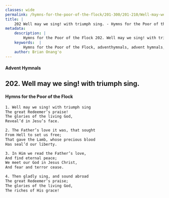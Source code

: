 ```yaml
---
classes: wide
permalink: /hymns-for-the-poor-of-the-flock/201-300/201-210/Well-may-we-sing!-with-triumph-sing/
title: |
    202 Well may we sing! with triumph sing. - Hymns for the Poor of the Flock
metadata:
    description: |
        Hymns for the Poor of the Flock 202. Well may we sing! with triumph sing.. Well may we sing! with triumph sing The great Redeemer’s praise! The glories of the living God, Reveal’d in Jesu’s face. 
    keywords:  |
        Hymns for the Poor of the Flock, adventhymnals, advent hymnals, Well may we sing! with triumph sing., Well may we sing! with triumph sing, 
    author: Brian Onang'o
---
```


#### Advent Hymnals
## 202. Well may we sing! with triumph sing.
####  Hymns for the Poor of the Flock

```txt
1. Well may we sing! with triumph sing
The great Redeemer’s praise!
The glories of the living God,
Reveal’d in Jesu’s face.

2. The Father’s love it was, that sought
From Hell to set us free;
That gave the Lamb, whose precious blood 
Has seal’d our liberty.

3. In Him we read the Father’s love,
And find eternal peace;
We meet our God in Jesus Christ,
And fear and terror cease.

4. Then gladly sing, and sound abroad
The great Redeemer’s praise;
The glories of the living God,
The riches of His grace!
```